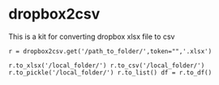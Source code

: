 # dropbox2csv

This is a kit for converting dropbox xlsx file to csv 

`
r = dropbox2csv.get('/path_to_folder/',token="",'.xlsx')
`

`
r.to_xlsx('/local_folder/')
r.to_csv('/local_folder/')
r.to_pickle('/local_folder/')
r.to_list()
df = r.to_df()
`



